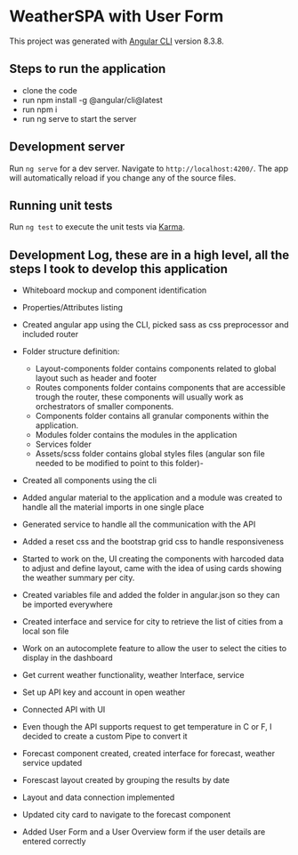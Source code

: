 # WeatherSPA with User Form

This project was generated with [Angular CLI](https://github.com/angular/angular-cli) version 8.3.8.

## Steps to run the application
- clone the code
- run npm install -g @angular/cli@latest
- run npm i
- run ng serve to start the server

## Development server

Run `ng serve` for a dev server. Navigate to `http://localhost:4200/`. The app will automatically reload if you change any of the source files.

## Running unit tests

Run `ng test` to execute the unit tests via [Karma](https://karma-runner.github.io).

## Development Log, these are in a high level, all the steps I took to develop this application
- Whiteboard mockup and component identification
- Properties/Attributes listing
- Created angular app using the CLI, picked sass as css preprocessor and included router
- Folder structure definition: 
    - Layout-components folder contains components related to global layout such as header and footer
    - Routes components folder contains components that are accessible trough the router, these components will usually work as orchestrators of smaller components.
    - Components folder contains all granular components within the application.
    - Modules folder contains the modules in the application
    - Services folder
    - Assets/scss folder contains global styles files (angular son file needed to be modified to point to this folder)-
- Created all components using the cli
- Added angular material to the application and a module was created to handle all the material imports in one single place
- Generated service to handle all the communication with the API
- Added a reset css and the bootstrap grid css to handle responsiveness
- Started to work on the, UI creating the components with harcoded data to adjust and define layout, came with the idea of using cards showing the weather summary per city.
- Created variables file and added the folder in angular.json so they can be imported everywhere
- Created interface and service for city to retrieve the list of cities from a local son file
- Work on an autocomplete feature to allow the user to select the cities to display in the dashboard
- Get current weather functionality, weather Interface, service
- Set up API key and account in open weather
- Connected API with UI
- Even though the API supports request to get temperature in C or F, I decided to create a custom Pipe to convert it

- Forecast component created, created interface for forecast, weather service updated
- Forescast layout created by grouping the results by date
- Layout and data connection implemented
- Updated city card to navigate to the forecast component
- Added User Form and a User Overview form if the user details are entered correctly

